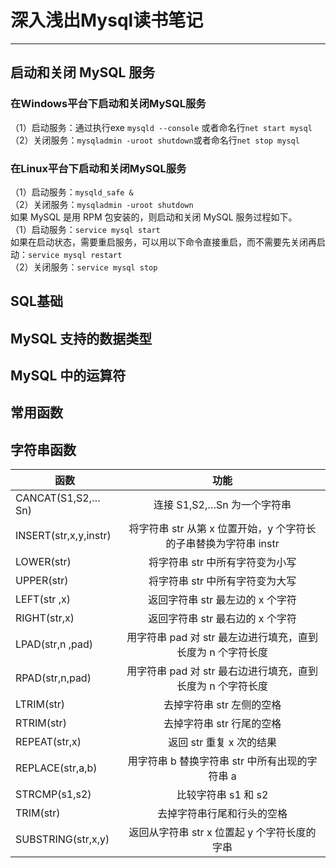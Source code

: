 # 深入浅出Mysql读书笔记 #
----------
## 启动和关闭 MySQL 服务 ##
### 在Windows平台下启动和关闭MySQL服务
（1）启动服务：通过执行exe `mysqld --console` 或者命名行`net start mysql`   
（2）关闭服务：`mysqladmin -uroot shutdown`或者命名行`net stop mysql`
###  在Linux平台下启动和关闭MySQL服务  
  （1）启动服务：`mysqld_safe &`  
  （2）关闭服务：`mysqladmin -uroot shutdown`  
如果 MySQL 是用 RPM 包安装的，则启动和关闭 MySQL 服务过程如下。  
（1）启动服务：`service mysql start`  
如果在启动状态，需要重启服务，可以用以下命令直接重启，而不需要先关闭再启动：`service mysql restart`  
（2）关闭服务：`service mysql stop` 
## SQL基础
## MySQL 支持的数据类型 ##
## MySQL 中的运算符 ##
## 常用函数 ##
## 字符串函数 ##
| 函数         | 功能       |
| ------------- |:-------------:| 
| CANCAT(S1,S2,…Sn) |连接 S1,S2,…Sn 为一个字符串|
| INSERT(str,x,y,instr) |将字符串 str 从第 x 位置开始，y 个字符长的子串替换为字符串 instr   |
|LOWER(str) |将字符串 str 中所有字符变为小写|
|UPPER(str) |将字符串 str 中所有字符变为大写|
|LEFT(str ,x) |返回字符串 str 最左边的 x 个字符|
|RIGHT(str,x) |返回字符串 str 最右边的 x 个字符|
|LPAD(str,n ,pad)| 用字符串 pad 对 str 最左边进行填充，直到长度为 n 个字符长度|
|RPAD(str,n,pad)| 用字符串 pad 对 str 最右边进行填充，直到长度为 n 个字符长度|
|LTRIM(str) |去掉字符串 str 左侧的空格|
|RTRIM(str) |去掉字符串 str 行尾的空格|
|REPEAT(str,x) |返回 str 重复 x 次的结果|
|REPLACE(str,a,b) |用字符串 b 替换字符串 str 中所有出现的字符串 a|
|STRCMP(s1,s2)| 比较字符串 s1 和 s2|
|TRIM(str) |去掉字符串行尾和行头的空格|
|SUBSTRING(str,x,y)| 返回从字符串 str x 位置起 y 个字符长度的字串|


